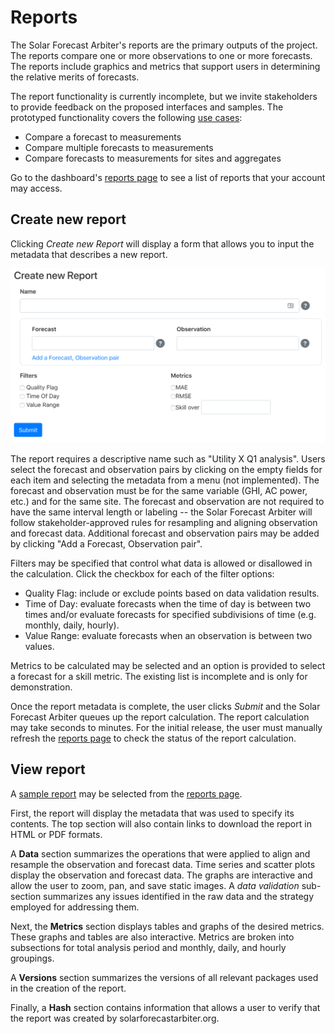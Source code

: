 # Reports

The Solar Forecast Arbiter's reports are the primary outputs of the project. The reports compare one or more observations to one or more forecasts. The reports include graphics and metrics that support users in determining the relative merits of forecasts.

The report functionality is currently incomplete, but we invite stakeholders to provide feedback on the proposed interfaces and samples. The prototyped functionality covers the following [use cases](https://solarforecastarbiter.org/usecases/):

* Compare a forecast to measurements
* Compare multiple forecasts to measurements
* Compare forecasts to measurements for sites and aggregates

Go to the dashboard's [reports page](https://dashboard.solarforecastarbiter.org/reports/) to see a list of reports that your account may access.

## Create new report

Clicking *Create new Report* will display a form that allows you to input the metadata that describes a new report.

![create_new_report.png](create_new_report.png)

The report requires a descriptive name such as "Utility X Q1 analysis". Users select the forecast and observation pairs by clicking on the empty fields for each item and selecting the metadata from a menu (not implemented). The forecast and observation must be for the same variable (GHI, AC power, etc.) and for the same site. The forecast and observation are not required to have the same interval length or labeling -- the Solar Forecast Arbiter will follow stakeholder-approved rules for resampling and aligning observation and forecast data. Additional forecast and observation pairs may be added by clicking "Add a Forecast, Observation pair".

Filters may be specified that control what data is allowed or disallowed in the calculation. Click the checkbox for each of the filter options:

* Quality Flag: include or exclude points based on data validation results.
* Time of Day: evaluate forecasts when the time of day is between two times and/or evaluate forecasts for specified subdivisions of time (e.g. monthly, daily, hourly).
* Value Range: evaluate forecasts when an observation is between two values.

Metrics to be calculated may be selected and an option is provided to select a forecast for a skill metric. The existing list is incomplete and is only for demonstration.

Once the report metadata is complete, the user clicks *Submit* and the Solar Forecast Arbiter queues up the report calculation. The report calculation may take seconds to minutes. For the initial release, the user must manually refresh the [reports page](https://dashboard.solarforecastarbiter.org/reports/) to check the status of the report calculation.

## View report

A [sample report](https://dashboard.solarforecastarbiter.org/reports/fake_uuid) may be selected from the [reports page](https://dashboard.solarforecastarbiter.org/reports/).

First, the report will display the metadata that was used to specify its contents. The top section will also contain links to download the report in HTML or PDF formats.

A **Data** section summarizes the operations that were applied to align and resample the observation and forecast data. Time series and scatter plots display the observation and forecast data. The graphs are interactive and allow the user to zoom, pan, and save static images. A *data validation* sub-section summarizes any issues identified in the raw data and the strategy employed for addressing them.

Next, the **Metrics** section displays tables and graphs of the desired metrics. These graphs and tables are also interactive. Metrics are broken into subsections for total analysis period and monthly, daily, and hourly groupings.

A **Versions** section summarizes the versions of all relevant packages used in the creation of the report.

Finally, a **Hash** section contains information that allows a user to verify that the report was created by solarforecastarbiter.org.
